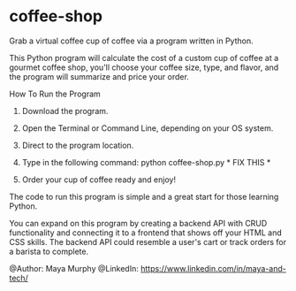 # coffee-shop
Grab a virtual coffee cup of coffee via a program written in Python. 

This Python program will calculate the cost of a custom cup of coffee at a gourmet coffee shop,
you'll choose your coffee size, type, and flavor, and the program will summarize and price your order.

How To Run the Program 
1. Download the program.

2. Open the Terminal or Command Line, depending on your OS system.  

3. Direct to the program location. 

4. Type in the following command: python coffee-shop.py * FIX THIS *

5. Order your cup of coffee ready and enjoy! 


The code to run this program is simple and a great start for those learning Python. 

You can expand on this program by creating a backend API with CRUD functionality and connecting it to a frontend that shows off your HTML and CSS skills. The backend API could resemble a user's cart or track orders for a barista to complete.



@Author: Maya Murphy
@LinkedIn: https://www.linkedin.com/in/maya-and-tech/
